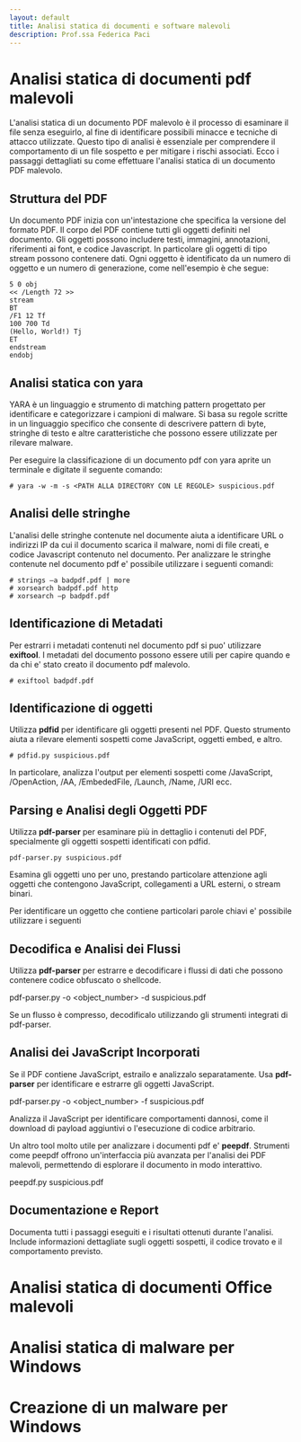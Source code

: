 ```yaml
---
layout: default
title: Analisi statica di documenti e software malevoli
description: Prof.ssa Federica Paci
---
```


# Analisi statica di documenti pdf malevoli

L'analisi statica di un documento PDF malevolo è il processo di esaminare il file senza eseguirlo, al fine di identificare possibili minacce e tecniche di attacco utilizzate. Questo tipo di analisi è essenziale per comprendere il comportamento di un file sospetto e per mitigare i rischi associati. Ecco i passaggi dettagliati su come effettuare l'analisi statica di un documento PDF malevolo.

## Struttura del PDF

Un documento PDF inizia con un'intestazione che specifica la versione del formato PDF. Il corpo del PDF contiene tutti gli oggetti definiti nel documento. Gli oggetti possono includere testi, immagini, annotazioni, riferimenti ai font, e codice Javascript. In particolare gli oggetti di tipo stream possono contenere dati. Ogni oggetto è identificato da un numero di oggetto e un numero di generazione, come nell'esempio è che segue:
```
5 0 obj
<< /Length 72 >>
stream
BT
/F1 12 Tf
100 700 Td
(Hello, World!) Tj
ET
endstream
endobj
```

## Analisi statica con yara 

YARA è un linguaggio e strumento di matching pattern progettato per identificare e categorizzare i campioni di malware. Si basa su regole scritte in un linguaggio specifico che consente di descrivere pattern di byte, stringhe di testo e altre caratteristiche che possono essere utilizzate per rilevare malware. 

Per eseguire la classificazione di un documento pdf con yara aprite un terminale e digitate il seguente comando:

```
# yara -w -m -s <PATH ALLA DIRECTORY CON LE REGOLE> suspicious.pdf

```
## Analisi delle stringhe
L'analisi delle stringhe contenute nel documente aiuta a identificare URL o indirizzi IP da cui il documento scarica il malware, nomi di file creati, e codice Javascript contenuto nel documento.
Per analizzare le stringhe contenute nel documento pdf e' possibile utilizzare i seguenti comandi:

```
# strings –a badpdf.pdf | more
# xorsearch badpdf.pdf http
# xorsearch –p badpdf.pdf
```
## Identificazione di Metadati 

Per estrarri i metadati contenuti nel documento pdf si puo' utilizzare **exiftool**. I metadati del documento possono essere utili per capire quando e da chi e' stato creato il documento pdf malevolo.
```
# exiftool badpdf.pdf
```

## Identificazione di oggetti 

Utilizza **pdfid** per identificare gli oggetti presenti nel PDF. Questo strumento aiuta a rilevare elementi sospetti come JavaScript, oggetti embed, e altro.

```
# pdfid.py suspicious.pdf
```

In particolare, analizza l'output per elementi sospetti come /JavaScript, /OpenAction, /AA, /EmbededFile, /Launch, /Name, /URI ecc.

## Parsing e Analisi degli Oggetti PDF

Utilizza **pdf-parser** per esaminare più in dettaglio i contenuti del PDF, specialmente gli oggetti sospetti identificati con pdfid.
```
pdf-parser.py suspicious.pdf
```

Esamina gli oggetti uno per uno, prestando particolare attenzione agli oggetti che contengono JavaScript, collegamenti a URL esterni, o stream binari.

Per identificare un oggetto che contiene particolari parole chiavi e' possibile utilizzare i seguenti 

## Decodifica e Analisi dei Flussi

Utilizza **pdf-parser** per estrarre e decodificare i flussi di dati che possono contenere codice obfuscato o shellcode.

pdf-parser.py -o <object_number> -d suspicious.pdf

Se un flusso è compresso, decodificalo utilizzando gli strumenti integrati di pdf-parser.

## Analisi dei JavaScript Incorporati

Se il PDF contiene JavaScript, estrailo e analizzalo separatamente. Usa **pdf-parser** per identificare e estrarre gli oggetti JavaScript.

pdf-parser.py -o <object_number> -f suspicious.pdf

Analizza il JavaScript per identificare comportamenti dannosi, come il download di payload aggiuntivi o l'esecuzione di codice arbitrario.

Un altro tool molto utile per analizzare i documenti pdf e' **peepdf**. Strumenti come peepdf offrono un'interfaccia più avanzata per l'analisi dei PDF malevoli, permettendo di esplorare il documento in modo interattivo.

peepdf.py suspicious.pdf

## Documentazione e Report

Documenta tutti i passaggi eseguiti e i risultati ottenuti durante l'analisi. Include informazioni dettagliate sugli oggetti sospetti, il codice trovato e il comportamento previsto.

# Analisi statica di documenti Office malevoli

# Analisi statica di malware per Windows

# Creazione di un malware per Windows
